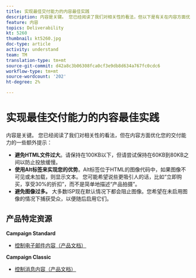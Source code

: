 ```yaml
---
title: 实现最佳交付能力的内容最佳实践
description: 内容是关键。 您已经阅读了我们对相关性的看法，但以下是有关在内容方面优化您的交付能力的一些额外提示。
feature: 内容
topics: Deliverability
kt: 5260
thumbnail: kt5260.jpg
doc-type: article
activity: understand
team: TM
translation-type: tm+mt
source-git-commit: d42a8c3b06308fca0cf3e9db8d634a767fc0cdc6
workflow-type: tm+mt
source-wordcount: '202'
ht-degree: 2%

---
```



# 实现最佳交付能力的内容最佳实践

内容是关键。 您已经阅读了我们对相关性的看法，但在内容方面优化您的交付能力的一些额外提示：

* **避免HTML文件过大**。请保持在100KB以下，但请尝试保持在60KB到80KB之间以防止投放缓慢。
* **使用Alt标签来实现您的优势**。Alt标签位于HTML的图像代码中，如果图像不可见或未加载，则显示文本。 您可能希望说些更吸引人的话，比如“立即购买，享受30%的折扣”，而不是简单地描述“产品拍摄”。
* **避免图像过多。** 大多数ISP现在默认情况下都会阻止图像。您希望在未启用图像的情况下捕获受众，以便随后启用它们。

## 产品特定资源

**Campaign Standard**

* [控制电子邮件内容（产品文档）](https://experienceleague.adobe.com/docs/campaign-standard/using/testing-and-sending/managing-deliverability/control-email-content.html?lang=en#testing-and-sending)

**Campaign Classic**

* [控制消息内容（产品文档）](https://experienceleague.adobe.com/docs/campaign-classic/using/sending-messages/deliverability-management/control-message-content.html)

